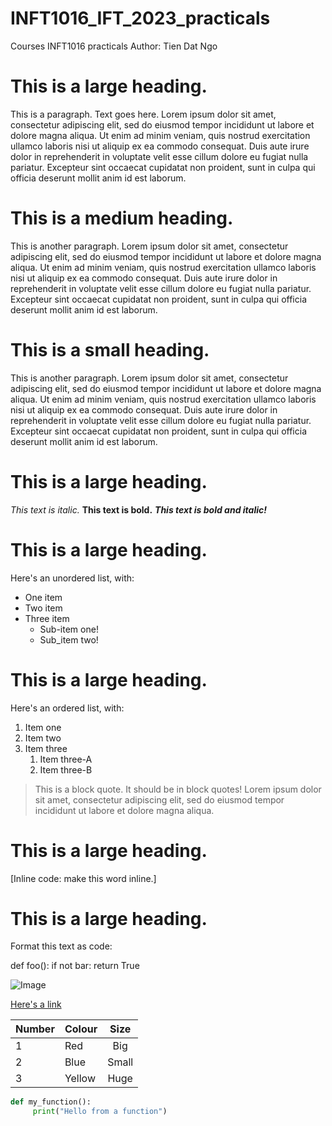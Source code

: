 # INFT1016_IFT_2023_practicals
Courses INFT1016 practicals 
Author: Tien Dat Ngo

# This is a large heading. 
This is a paragraph. Text goes here. Lorem ipsum dolor sit amet, consectetur adipiscing elit, sed do eiusmod tempor incididunt ut labore et dolore magna aliqua. Ut enim ad minim veniam, quis nostrud exercitation ullamco laboris nisi ut aliquip ex ea commodo consequat. Duis aute irure dolor in reprehenderit in voluptate velit esse cillum dolore eu fugiat nulla pariatur. Excepteur sint occaecat cupidatat non proident, sunt in culpa qui officia deserunt mollit anim id est laborum.

# This is a medium heading. 
This is another paragraph. Lorem ipsum dolor sit amet, consectetur adipiscing elit, sed do eiusmod tempor incididunt ut labore et dolore magna aliqua. Ut enim ad minim veniam, quis nostrud exercitation ullamco laboris nisi ut aliquip ex ea commodo consequat. Duis aute irure dolor in reprehenderit in voluptate velit esse cillum dolore eu fugiat nulla pariatur. Excepteur sint occaecat cupidatat non proident, sunt in culpa qui officia deserunt mollit anim id est laborum.

# This is a small heading. 
This is another paragraph. Lorem ipsum dolor sit amet, consectetur adipiscing elit, sed do eiusmod tempor incididunt ut labore et dolore magna aliqua. Ut enim ad minim veniam, quis nostrud exercitation ullamco laboris nisi ut aliquip ex ea commodo consequat. Duis aute irure dolor in reprehenderit in voluptate velit esse cillum dolore eu fugiat nulla pariatur. Excepteur sint occaecat cupidatat non proident, sunt in culpa qui officia deserunt mollit anim id est laborum.

# This is a large heading.
*This text is italic.*
**This text is bold.**
***This text is bold and italic!***
# This is a large heading. 

Here's an unordered list, with:
- One item
- Two item
- Three item
  - Sub-item one!
  - Sub_item two!

# This is a large heading. 

Here's an ordered list, with:

1. Item one
2. Item two
3. Item three
   1. Item three-A
   2. Item three-B

> This is a block quote. It should be in block quotes! Lorem ipsum dolor sit amet, consectetur adipiscing elit, sed do eiusmod tempor incididunt ut labore et dolore magna aliqua.

# This is a large heading. 

[Inline code: make this word inline.]

# This is a large heading. 

Format this text as code:

def foo():
if not bar:
return True

![Image](https://upload.wikimedia.org/wikipedia/commons/thumb/0/03/Kismet-IMG_6007-black.jpg/800px-Kismet-IMG_6007-black.jpg.)


[Here's a link](https://commons.wikimedia.org/wiki/File:Kismet-IMG_6007-black.jpg.)

| Number  | Colour  | Size    |
| :-------| :-------| :------:|
|       1 | Red     | Big     |
|       2 | Blue    | Small   |
|       3 | Yellow  | Huge    |

```python
def my_function():
     print("Hello from a function")

